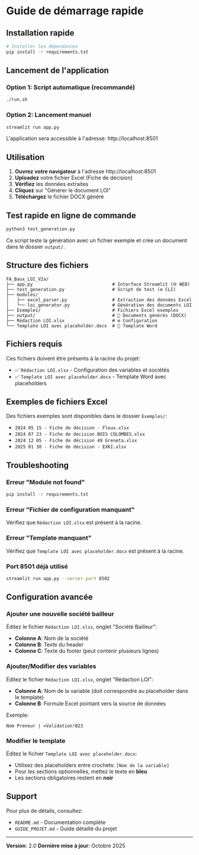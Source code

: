# Guide de démarrage rapide

## Installation rapide

```bash
# Installer les dépendances
pip install -r requirements.txt
```

## Lancement de l'application

### Option 1: Script automatique (recommandé)

```bash
./run.sh
```

### Option 2: Lancement manuel

```bash
streamlit run app.py
```

L'application sera accessible à l'adresse: http://localhost:8501

## Utilisation

1. **Ouvrez votre navigateur** à l'adresse http://localhost:8501
2. **Uploadez** votre fichier Excel (Fiche de décision)
3. **Vérifiez** les données extraites
4. **Cliquez** sur "Générer le document LOI"
5. **Téléchargez** le fichier DOCX généré

## Test rapide en ligne de commande

```bash
python3 test_generation.py
```

Ce script teste la génération avec un fichier exemple et crée un document dans le dossier `output/`.

## Structure des fichiers

```
FA_Baux_LOI_V2a/
├── app.py                              # Interface Streamlit (🌐 WEB)
├── test_generation.py                  # Script de test (⚙️ CLI)
├── modules/
│   ├── excel_parser.py                 # Extraction des données Excel
│   └── loi_generator.py                # Génération des documents LOI
├── Exemples/                           # Fichiers Excel exemples
├── output/                             # 📁 Documents générés (DOCX)
├── Rédaction LOI.xlsx                  # ⚙️ Configuration
└── Template LOI avec placeholder.docx  # 📄 Template Word
```

## Fichiers requis

Ces fichiers doivent être présents à la racine du projet:

- ✅ `Rédaction LOI.xlsx` - Configuration des variables et sociétés
- ✅ `Template LOI avec placeholder.docx` - Template Word avec placeholders

## Exemples de fichiers Excel

Des fichiers exemples sont disponibles dans le dossier `Exemples/`:

- `2024 05 15 - Fiche de décision - Fleux.xlsx`
- `2024 07 23 - Fiche de decision BOIS COLOMBES.xlsx`
- `2024 12 05 - Fiche de décision 49 Greneta.xlsx`
- `2025 01 30 - Fiche de décision - EXKI.xlsx`

## Troubleshooting

### Erreur "Module not found"

```bash
pip install -r requirements.txt
```

### Erreur "Fichier de configuration manquant"

Vérifiez que `Rédaction LOI.xlsx` est présent à la racine.

### Erreur "Template manquant"

Vérifiez que `Template LOI avec placeholder.docx` est présent à la racine.

### Port 8501 déjà utilisé

```bash
streamlit run app.py --server.port 8502
```

## Configuration avancée

### Ajouter une nouvelle société bailleur

Éditez le fichier `Rédaction LOI.xlsx`, onglet "Société Bailleur":

- **Colonne A**: Nom de la société
- **Colonne B**: Texte du header
- **Colonne C**: Texte du footer (peut contenir plusieurs lignes)

### Ajouter/Modifier des variables

Éditez le fichier `Rédaction LOI.xlsx`, onglet "Rédaction LOI":

- **Colonne A**: Nom de la variable (doit correspondre au placeholder dans le template)
- **Colonne B**: Formule Excel pointant vers la source de données

Exemple:
```
Nom Preneur | =Validation!B23
```

### Modifier le template

Éditez le fichier `Template LOI avec placeholder.docx`:

- Utilisez des placeholders entre crochets: `[Nom de la variable]`
- Pour les sections optionnelles, mettez le texte en **bleu**
- Les sections obligatoires restent en **noir**

## Support

Pour plus de détails, consultez:
- `README.md` - Documentation complète
- `GUIDE_PROJET.md` - Guide détaillé du projet

---

**Version**: 2.0
**Dernière mise à jour**: Octobre 2025
